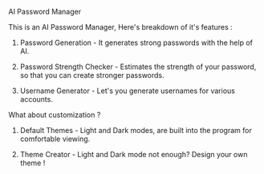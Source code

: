 AI Password Manager

This is an AI Password Manager, Here's breakdown of it's features : 

1) Password Generation - It generates strong passwords with the help of AI.

2) Password Strength Checker - Estimates the strength of your password, so that you can create stronger passwords.

3) Username Generator - Let's you generate usernames for various accounts.

What about customization ?

1) Default Themes - Light and Dark modes, are built into the program for comfortable viewing.

2) Theme Creator - Light and Dark mode not enough? Design your own theme !
